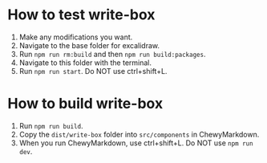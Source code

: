# How to test write-box

1. Make any modifications you want.
2. Navigate to the base folder for excalidraw.
3. Run `npm run rm:build` and then `npm run build:packages`.
4. Navigate to this folder with the terminal.
5. Run `npm run start`.  Do NOT use ctrl+shift+L.

# How to build write-box

1. Run `npm run build`.
2. Copy the `dist/write-box` folder into `src/components` in ChewyMarkdown.
3. When you run ChewyMarkdown, use ctrl+shift+L.  Do NOT use `npm run dev`.